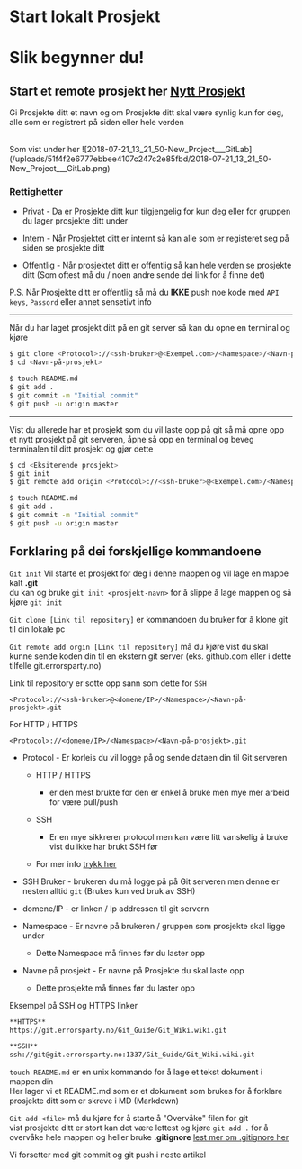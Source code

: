 # Start lokalt Prosjekt

# Slik begynner du!

## Start et remote prosjekt her [Nytt Prosjekt](https://git.errorsparty.no/projects/new)

Gi Prosjekte ditt et navn og om Prosjekte ditt skal være synlig kun for deg, alle som er registrert på siden eller hele verden

<br />
Som vist under her
![2018-07-21_13_21_50-New_Project___GitLab](/uploads/51f4f2e6777ebbee4107c247c2e85fbd/2018-07-21_13_21_50-New_Project___GitLab.png)

<br />


### Rettighetter

* Privat - Da er Prosjekte ditt kun tilgjengelig for kun deg eller for gruppen du lager prosjekte ditt under

* Intern - Når Prosjektet ditt er internt så kan alle som er registeret seg på siden se prosjekte ditt

* Offentlig - Når prosjektet ditt er offentlig så kan hele verden se prosjekte ditt (Som oftest må du / noen andre sende dei link for å finne det)

P.S. Når Prosjekte ditt er offentlig så må du **IKKE** push noe kode med `API keys`, `Passord` eller annet sensetivt info 

---

Når du har laget prosjekt ditt på en git server 
så kan du opne en terminal og kjøre

```sh
$ git clone <Protocol>://<ssh-bruker>@<Exempel.com>/<Namespace>/<Navn-på-prosjekt>.git
$ cd <Navn-på-prosjekt>

$ touch README.md
$ git add .
$ git commit -m "Initial commit"
$ git push -u origin master
```

---

Vist du allerede har et prosjekt som du vil laste opp på git så må opne opp et nytt prosjekt på git serveren, åpne så opp en terminal og beveg terminalen til ditt prosjekt og gjør dette

```sh
$ cd <Eksiterende prosjekt>
$ git init
$ git remote add origin <Protocol>://<ssh-bruker>@<Exempel.com>/<Namespace>/<Navn-på-prosjekt>.git

$ touch README.md
$ git add .
$ git commit -m "Initial commit"
$ git push -u origin master
```

## Forklaring på dei forskjellige kommandoene


`Git init` Vil starte et prosjekt for deg i denne mappen og vil lage en mappe kalt **.git** <br />
du kan og bruke `git init <prosjekt-navn>` for å slippe å lage mappen og så kjøre `git init`

`Git clone [Link til repository]` er kommandoen du bruker for å klone git til din lokale pc

`Git remote add orgin [Link til repository]` må du kjøre vist du skal kunne sende koden din til en ekstern git server (eks. github.com eller i dette tilfelle git.errorsparty.no)

Link til repository er sotte opp sann som dette for `SSH`

`<Protocol>://<ssh-bruker>@<domene/IP>/<Namespace>/<Navn-på-prosjekt>.git`

For HTTP / HTTPS

`<Protocol>://<domene/IP>/<Namespace>/<Navn-på-prosjekt>.git`

* Protocol - Er korleis du vil logge på og sende dataen din til Git serveren
    * HTTP / HTTPS 
        * er den mest brukte for den er enkel å bruke men mye mer arbeid for være pull/push
    * SSH 
        * Er en mye sikkrerer protocol men kan være litt vanskelig å bruke vist du ikke har brukt SSH før

    * For mer info [trykk her]() 

* SSH Bruker - brukeren du må logge på på Git serveren men denne er nesten alltid `git` (Brukes kun ved bruk av SSH)

* domene/IP - er linken / Ip addressen til git servern

* Namespace - Er navne på brukeren / gruppen som prosjekte skal ligge under
    * Dette Namespace må finnes før du laster opp

* Navne på prosjekt - Er navne på Prosjekte du skal laste opp 
    * Dette prosjekte må finnes før du laster opp


Eksempel på SSH og HTTPS linker
```md
**HTTPS**
https://git.errorsparty.no/Git_Guide/Git_Wiki.wiki.git

**SSH**
ssh://git@git.errorsparty.no:1337/Git_Guide/Git_Wiki.wiki.git
```

`touch README.md` er en unix kommando for å lage et tekst dokument i mappen din<br />
Her lager vi et README.md som er et dokument som brukes for å forklare prosjekte ditt som er skreve i MD (Markdown) 

`Git add <file>` må du kjøre for å starte å "Overvåke" filen for git <br />
vist prosjekte ditt er stort kan det være lettest og kjøre `git add .` for å overvåke hele mappen og heller bruke **.gitignore** [lest mer om .gitignore her]()


Vi forsetter med git commit og git push i neste artikel 